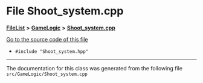 

# File Shoot\_system.cpp



[**FileList**](files.md) **>** [**GameLogic**](dir_43a675281a639807a8e84134baca4472.md) **>** [**Shoot\_system.cpp**](GameLogic_2Shoot__system_8cpp.md)

[Go to the source code of this file](GameLogic_2Shoot__system_8cpp_source.md)



* `#include "Shoot_system.hpp"`


































































------------------------------
The documentation for this class was generated from the following file `src/GameLogic/Shoot_system.cpp`

